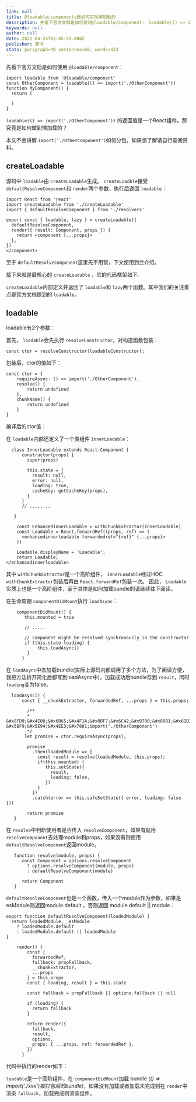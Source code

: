 ```yaml
---
link: null
title: @loadable/components是如何实现懒加载的
description: 先看下官方文档是如何使用@loadable/component： loadable(() => import('./OtherComponent')) 的返回值是一个Reac...
keywords: null
author: null
date: 2022-04-24T02:45:53.000Z
publisher: 简书
stats: paragraph=49 sentences=60, words=433
---
```

先看下官方文档是如何使用 `@loadable/component`：

```
import loadable from '@loadable/component'
const OtherComponent = loadable(() => import('./OtherComponent'))
function MyComponent() {
  return (

  )
}
```

`loadable(() => import('./OtherComponent'))` 的返回值是一个React组件。那究竟是如何做到懒加载的？

本文不会讲解 `import('./OtherComponent')`如何分包，如果想了解请自行查阅资料。

## createLoadable

源码中 `loadable`由 `createLoadable`生成。 `createLoadble`接受 `defaultResolveComponent`和 `render`两个参数，执行后返回 `loadable`：

```
import React from 'react'
import createLoadable from './createLoadable'
import { defaultResolveComponent } from './resolvers'

export const { loadable, lazy } = createLoadable({
  defaultResolveComponent,
  render({ result: Component, props }) {
    return <component {...props}>
  },
})
</component>
```

至于 `defaultResolveComponent`这里先不用管，下文使用到会介绍。

接下来就是最核心的 `createLoadable` ，它的代码框架如下:

`createLoadable`内部定义并返回了 `loadable`和 `lazy`两个函数。其中我们的关注重点是官方文档提到的 `loadable`。

## loadable

loadable有2个参数：

首先， `loadable`会先执行 `resolveConstructor`，对构造函数包装：

```
const ctor = resolveConstructor(loadableConstructor);
```

包装后，ctor的值如下：

```
const ctor = {
    requireAsync: () => import('./OtherComponent'),
    resolve() {
        return undefined
    },
    chunkName() {
        return undefined
    }
}
```

编译后的ctor值：

在 `loadable`内部还定义了一个类组件 `InnerLoadable`：

```
  class InnerLoadable extends React.Component {
      constructor(props) {
        super(props)

        this.state = {
          result: null,
          error: null,
          loading: true,
          cacheKey: getCacheKey(props),
        }
      }
      // ........

   }

    const EnhancedInnerLoadable = withChunkExtractor(InnerLoadable)
    const Loadable = React.forwardRef((props, ref) => (
      <enhancedinnerloadable forwardedref="{ref}" {...props}>
    ))

    Loadable.displayName = 'Loadable';
    return Loadable;
</enhancedinnerloadable>
```

其中 `withChunkExtractor`是一个高阶组件， `InnerLoadable`经过HOC `withChunkExtractor`包装后再由 `React.forwardRef`包装一次。
因此， `Loadable`实质上也是一个高阶组件，至于具体是如何加载bundle的请继续往下阅读。

在生命周期 `componentDidMount`执行 `loadAsync`：

```
    componentDidMount() {
       this.mounted = true

       // .....

       // component might be resolved synchronously in the constructor
       if (this.state.loading) {
            this.loadAsync()
        }
      }

```

在 `loadAsync`中去加载bundle(实际上源码内部调用了多个方法，为了阅读方便，我把方法拆开简化后都写到loadAsync中)，加载成功后bundle存到 `result`，同时 `loading`变为false。

```
  loadAsync() {
      const { __chunkExtractor, forwardedRef, ...props } = this.props;

        /**
        *  &#x8FD9;&#x4E00;&#x6B65;&#x4F1A;&#x8BF7;&#x6C42;&#x9700;&#x8981;&#x61D2;&#x52A0;&#x8F7D;&#x7684;&#x5305;, &#x5BF9;&#x5E94;&#x4EE3;&#x7801;import('./OtherComponent')
        */
       let promise = ctor.requireAsync(props);

        promise
          .then(loadedModule => {
            const result = resolve(loadedModule, this.props);
            if(this.mounted) {
               this.setState({
                 result,
                 loading: false,
               })
            }
          })
          .catch(error => this.safeSetState({ error, loading: false }))

        return promise
   }
```

在 `resolve`中判断使用者是否传入 `resolveComponent`，如果有就用 `resolveComponent`去处理module和props，如果没有则使用 `defaultResolveComponent`返回module。

```
   function resolve(module, props) {
      const Component = options.resolveComponent
        ? options.resolveComponent(module, props)
        : defaultResolveComponent(module)

      return Component
   }
```

`defaultResolveComponent`也是一个函数，传入一个module作为参数，如果是esModule则返回module.default ，否则返回 module.default || module：

```
export function defaultResolveComponent(loadedModule) {
  return loadedModule.__esModule
    ? loadedModule.default
    : loadedModule.default || loadedModule
}
```

```
    render() {
        const {
          forwardedRef,
          fallback: propFallback,
          __chunkExtractor,
          ...props
        } = this.props
        const { loading, result } = this.state

        const fallback = propFallback || options.fallback || null

        if (loading) {
          return fallback
        }

        return render({
          fallback,
          result,
          options,
          props: { ...props, ref: forwardedRef },
        })
      }
```

代码中执行的render如下：

`loadable`是一个高阶组件，在 `componentDidMount`加载 bundle _(() => import('./xxx')被打包后的bundle)_，如果没有加载或者加载未完成则在 `render`中渲染 `fallback`，加载完成则渲染组件。
